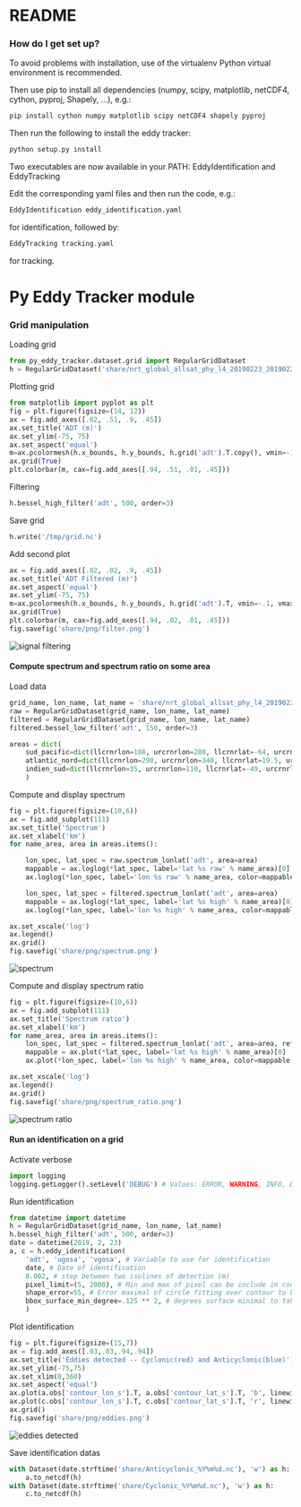 # README #

### How do I get set up? ###

To avoid problems with installation, use of the virtualenv Python virtual environment is recommended.

Then use pip to install all dependencies (numpy, scipy, matplotlib, netCDF4, cython, pyproj, Shapely, ...), e.g.:

```bash
pip install cython numpy matplotlib scipy netCDF4 shapely pyproj
```

Then run the following to install the eddy tracker:

```bash
python setup.py install
```

Two executables are now available in your PATH: EddyIdentification and EddyTracking

Edit the corresponding yaml files and then run the code, e.g.:

```bash
EddyIdentification eddy_identification.yaml
```

for identification, followed by:

```bash
EddyTracking tracking.yaml
```

for tracking.


# Py Eddy Tracker module #

### Grid manipulation ###

Loading grid
```python
from py_eddy_tracker.dataset.grid import RegularGridDataset
h = RegularGridDataset('share/nrt_global_allsat_phy_l4_20190223_20190226.nc', 'longitude', 'latitude')
```

Plotting grid
```python
from matplotlib import pyplot as plt
fig = plt.figure(figsize=(14, 12))
ax = fig.add_axes([.02, .51, .9, .45])
ax.set_title('ADT (m)')
ax.set_ylim(-75, 75)
ax.set_aspect('equal')
m=ax.pcolormesh(h.x_bounds, h.y_bounds, h.grid('adt').T.copy(), vmin=-1, vmax=1, cmap='coolwarm')
ax.grid(True)
plt.colorbar(m, cax=fig.add_axes([.94, .51, .01, .45]))
```

Filtering
```python
h.bessel_high_filter('adt', 500, order=3)
```

Save grid
```python
h.write('/tmp/grid.nc')
```

Add second plot
```python
ax = fig.add_axes([.02, .02, .9, .45])
ax.set_title('ADT Filtered (m)')
ax.set_aspect('equal')
ax.set_ylim(-75, 75)
m=ax.pcolormesh(h.x_bounds, h.y_bounds, h.grid('adt').T, vmin=-.1, vmax=.1, cmap='coolwarm')
ax.grid(True)
plt.colorbar(m, cax=fig.add_axes([.94, .02, .01, .45]))
fig.savefig('share/png/filter.png')
```

![signal filtering](share/png/filter.png)

#### Compute spectrum and spectrum ratio on some area ####
Load data
```python
grid_name, lon_name, lat_name = 'share/nrt_global_allsat_phy_l4_20190223_20190226.nc', 'longitude', 'latitude'
raw = RegularGridDataset(grid_name, lon_name, lat_name)
filtered = RegularGridDataset(grid_name, lon_name, lat_name)
filtered.bessel_low_filter('adt', 150, order=3)

areas = dict(
    sud_pacific=dict(llcrnrlon=188, urcrnrlon=280, llcrnrlat=-64, urcrnrlat=-7),
    atlantic_nord=dict(llcrnrlon=290, urcrnrlon=340, llcrnrlat=19.5, urcrnrlat=43),
    indien_sud=dict(llcrnrlon=35, urcrnrlon=110, llcrnrlat=-49, urcrnrlat=-26),
    )
```

Compute and display spectrum
```python
fig = plt.figure(figsize=(10,6))
ax = fig.add_subplot(111)
ax.set_title('Spectrum')
ax.set_xlabel('km')
for name_area, area in areas.items():

    lon_spec, lat_spec = raw.spectrum_lonlat('adt', area=area)
    mappable = ax.loglog(*lat_spec, label='lat %s raw' % name_area)[0]
    ax.loglog(*lon_spec, label='lon %s raw' % name_area, color=mappable.get_color(), linestyle='--')

    lon_spec, lat_spec = filtered.spectrum_lonlat('adt', area=area)
    mappable = ax.loglog(*lat_spec, label='lat %s high' % name_area)[0]
    ax.loglog(*lon_spec, label='lon %s high' % name_area, color=mappable.get_color(), linestyle='--')

ax.set_xscale('log')
ax.legend()
ax.grid()
fig.savefig('share/png/spectrum.png')
```

![spectrum](share/png/spectrum.png)

Compute and display spectrum ratio
```python
fig = plt.figure(figsize=(10,6))
ax = fig.add_subplot(111)
ax.set_title('Spectrum ratio')
ax.set_xlabel('km')
for name_area, area in areas.items():
    lon_spec, lat_spec = filtered.spectrum_lonlat('adt', area=area, ref=raw)
    mappable = ax.plot(*lat_spec, label='lat %s high' % name_area)[0]
    ax.plot(*lon_spec, label='lon %s high' % name_area, color=mappable.get_color(), linestyle='--')

ax.set_xscale('log')
ax.legend()
ax.grid()
fig.savefig('share/png/spectrum_ratio.png')
```
![spectrum ratio](share/png/spectrum_ratio.png)

#### Run an identification on a grid ####

Activate verbose
```python
import logging
logging.getLogger().setLevel('DEBUG') # Values: ERROR, WARNING, INFO, DEBUG
```

Run identification
```python
from datetime import datetime
h = RegularGridDataset(grid_name, lon_name, lat_name)
h.bessel_high_filter('adt', 500, order=3)
date = datetime(2019, 2, 23)
a, c = h.eddy_identification(
    'adt', 'ugosa', 'vgosa', # Variable to use for identification
    date, # Date of identification
    0.002, # step between two isolines of detection (m)
    pixel_limit=(5, 2000), # Min and max of pixel can be include in contour
    shape_error=55, # Error maximal of circle fitting over contour to be accepted
    bbox_surface_min_degree=.125 ** 2, # degrees surface minimal to take in account contour
    )
```

Plot identification
```python
fig = plt.figure(figsize=(15,7))
ax = fig.add_axes([.03,.03,.94,.94])
ax.set_title('Eddies detected -- Cyclonic(red) and Anticyclonic(blue)')
ax.set_ylim(-75,75)
ax.set_xlim(0,360)
ax.set_aspect('equal')
ax.plot(a.obs['contour_lon_s'].T, a.obs['contour_lat_s'].T, 'b', linewidth=.5)
ax.plot(c.obs['contour_lon_s'].T, c.obs['contour_lat_s'].T, 'r', linewidth=.5)
ax.grid()
fig.savefig('share/png/eddies.png')
```

![eddies detected](share/png/eddies.png)

Save identification datas
```python
with Dataset(date.strftime('share/Anticyclonic_%Y%m%d.nc'), 'w') as h:
    a.to_netcdf(h)
with Dataset(date.strftime('share/Cyclonic_%Y%m%d.nc'), 'w') as h:
    c.to_netcdf(h)
```